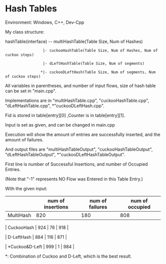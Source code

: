 # Hash Tables

Environment: Windows, C++, Dev-Cpp

My class structure:

hashTable(interface) -- multiHashTable(Table Size, Num of Hashes)

                     |- cuckooHashTable(Table Size, Num of Hashes, Num of cuckoo steps)

                     |- dLeftHashTable(Table Size, Num of segments)

                    *|- cuckooDLeftHash(Table Size, Num of segments, Num of cuckoo steps)

All variables in parentheses, and number of input flows, size of hash table can be set in "main.cpp".

Implementations are in "multiHashTable.cpp", "cuckooHashTable.cpp", "dLeftHashTable.cpp", *"cuckooDLeftHash.cpp".


Fid is stored in table[entry][0] ,Counter is in table[entry][1].

Input is set as given, and can be changed in main.cpp

Execution will show the amount of entries are successfully inserted, and the amount of failures.

And output files are "multiHashTableOutput", "cuckooHashTableOutput", "dLeftHashTableOutput", *"cuckooDLeftHashTableOutput".

First line is number of Successful Insertions, and number of Occupied Entries.

(Note that "-1" represents NO Flow was Entered in this Table Entry.)


With the given input:

| | num of insertions | num of failures | num of occupied |
| --- | --- | --- | --- |
| MultiHash | 820 | 180 | 808 |

| CuckooHash | 924 | 76 | 918 |

| D-LeftHash | 884 | 116 | 871 |

| *Cuckoo&D-Left | 999 | 1 | 984 |

*: Combination of Cuckoo and D-Left, which is the best result.